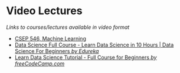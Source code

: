 # Video Lectures
*Links to courses/lectures available in video format*

- [CSEP 546, Machine Learning](https://www.youtube.com/playlist?list=PLTPQEx-31JXgtDaC6-3HxWcp7fq4N8YGr)
- [Data Science Full Course - Learn Data Science in 10 Hours | Data Science For Beginners *by Edureka*](https://www.youtube.com/watch?v=-ETQ97mXXF0)
- [Learn Data Science Tutorial - Full Course for Beginners *by freeCodeCamp.com*](https://www.youtube.com/watch?v=ua-CiDNNj30&t=762s)
